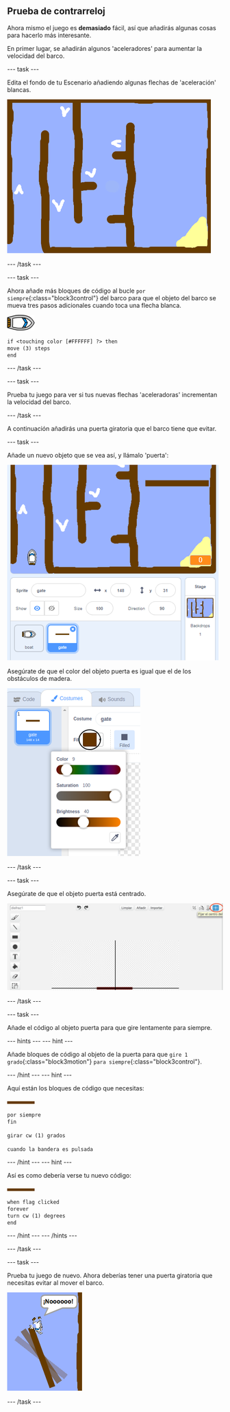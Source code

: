 ## Prueba de contrarreloj

Ahora mismo el juego es **demasiado** fácil, así que añadirás algunas cosas para hacerlo más interesante.

En primer lugar, se añadirán algunos 'aceleradores' para aumentar la velocidad del barco.

\--- task \---

Edita el fondo de tu Escenario añadiendo algunas flechas de 'aceleración' blancas.

![screenshot](images/boat-boost.png)

\--- /task \---

\--- task \---

Ahora añade más bloques de código al bucle `por siempre`{:class="block3control"} del barco para que el objeto del barco se mueva tres pasos adicionales cuando toca una flecha blanca.

![objeto barco](images/boat_resize.png)

```blocks3
if <touching color [#FFFFFF] ?> then
move (3) steps
end
```

\--- /task \---

\--- task \---

Prueba tu juego para ver si tus nuevas flechas 'aceleradoras' incrementan la velocidad del barco.

\--- /task \---

A continuación añadirás una puerta giratoria que el barco tiene que evitar.

\--- task \---

Añade un nuevo objeto que se vea así, y llámalo 'puerta':

![captura de pantalla](images/boat-gate.png)

Asegúrate de que el color del objeto puerta es igual que el de los obstáculos de madera.

![captura de pantalla](images/brown-hsv.png)

\--- /task \---

\--- task \---

Asegúrate de que el objeto puerta está centrado.

![captura de pantalla](images/boat-center.png)

\--- /task \---

\--- task \---

Añade el código al objeto puerta para que gire lentamente para siempre.

\--- hints \--- \--- hint \---

Añade bloques de código al objeto de la puerta para que `gire 1 grado`{:class="block3motion"} `para siempre`{:class="block3control"}.

\--- /hint \--- \--- hint \---

Aquí están los bloques de código que necesitas:

![puerta](images/gate.png)

```blocks3
por siempre
fin

girar cw (1) grados

cuando la bandera es pulsada
```

\--- /hint \--- \--- hint \---

Así es como debería verse tu nuevo código:

![puerta](images/gate.png)

```blocks3
when flag clicked
forever
turn cw (1) degrees
end
```

\--- /hint \--- \--- /hints \---

\--- /task \---

\--- task \---

Prueba tu juego de nuevo. Ahora deberías tener una puerta giratoria que necesitas evitar al mover el barco.

![captura de pantalla](images/boat-gate-test.png)

\--- /task \---